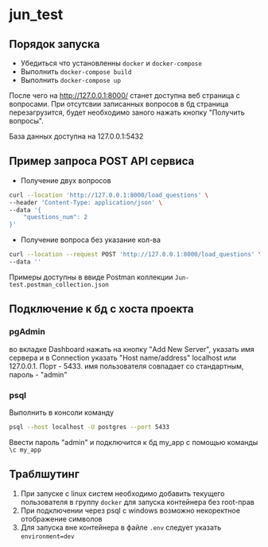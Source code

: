 # jun_test

## Порядок запуска 

- Убедиться что установленны ```docker``` и ```docker-compose```
- Выполнить ```docker-compose build```
- Выполнить ```docker-compose up```

После чего на <http://127.0.0.1:8000/> станет доступна веб страница с вопросами.
При отсутсвии записанных вопросов в бд страница перезагрузится, будет необходимо заного нажать кнопку "Получить вопросы".

База данных доступна на 127.0.0.1:5432

## Пример запроса POST API сервиса

- Получение двух вопросов
```bash
curl --location 'http://127.0.0.1:8000/load_questions' \
--header 'Content-Type: application/json' \
--data '{
    "questions_num": 2
}'
```
- Получение вопроса без указание кол-ва
```bash
curl --location --request POST 'http://127.0.0.1:8000/load_questions' \
--data ''
```

Примеры доступны в ввиде Postman коллекции ```Jun-test.postman_collection.json```

## Подключение к бд c хоста проекта

### pgAdmin 

во вкладке Dashboard нажать на кнопку "Add New Server", указать имя сервера и в Connection указать "Host name/address" localhost или 127.0.0.1. Порт - 5433. имя пользователя совпадает со стандартным, пароль - "admin"

### psql 
Выполнить в консоли команду
```bash
psql --host localhost -U postgres --port 5433
```
Ввести пароль "admin" и подключится к бд my_app с помощью команды ```\c my_app```

## Траблшутинг

1. При запуске с linux систем необходимо добавить текущего пользователя в группу ```docker``` для запуска контейнера без root-прав
2. При подключении через psql с windows возможно некоректное отображение символов
3. Для запуска вне контейнера в файле ```.env``` следует указать ```environment=dev```
